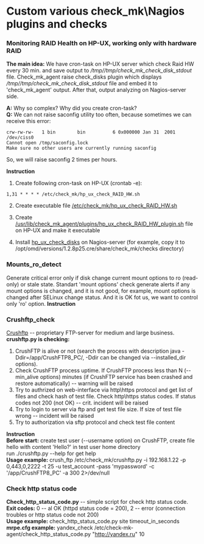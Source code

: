 # Custom various check_mk\Nagios plugins and checks

### Monitoring RAID Health on HP-UX, working only with hardware RAID

**The main idea:**
We have cron-task on HP-UX server which check Raid HW every 30 min. and save output to */tmp//tmp/check_mk_check_disk_stdout* file.
Check_mk_agent raise check_disks plugin which displays */tmp//tmp/check_mk_check_disk_stdout* file and embed it to 'check_mk_agent' output.
After that, output analyzing on Nagios-server side.

**A:** Why so complex? Why did you create cron-task?  
**Q:** We can not raise saconfig utility too often, because sometimes we can receive this error:
```Tue Oct  3 19:14:00 METDST 2017
crw-rw-rw-   1 bin        bin          6 0x000000 Jan 31  2001 /dev/ciss0
Cannot open /tmp/saconfig.lock
Make sure no other users are currently running saconfig
```

So, we will raise saconfig 2 times per hours.

**Instruction**
1) Create following cron-task on HP-UX (crontab -e):
```#raid monitoring
1,31 * * * * /etc/check_mk/hp_ux_check_RAID_HW.sh
```
2) Create executable file [/etc/check_mk/hp_ux_check_RAID_HW.sh](https://github.com/4815162342lost/check_mk_plugins_and_checks/blob/master/plugins/hp_ux_check_RAID_HW.sh)

3) Create [/usr/lib/check_mk_agent/plugins/hp_ux_check_RAID_HW_plugin.sh](https://github.com/4815162342lost/check_mk_plugins_and_checks/blob/master/plugins/hp_ux_check_RAID_HW_plugin.sh) file on HP-UX and make it executable

4) Install [hp_ux_check_disks](https://github.com/4815162342lost/check_mk_plugins_and_checks/blob/master/checks/hp_ux_check_disks) on Nagios-server (for example, copy it to /opt/omd/versions/1.2.8p25.cre/share/check_mk/checks directory)

### Mounts_ro_detect
Generate critical error only if disk change current mount options to ro (read-only) or stale state. Standart 'mount options' check generate alerts if any mount options is changed, and it is not good, for example, mount options is changed after SELinux change status. And it is OK fot us, we want to control only 'ro' option.
**Instruction**



### Crushftp_check
[Crushftp](http://www.crushftp.com/) -- proprietary  FTP-server for medium and large business.  
**crushftp.py is checking:**
1) CrushFTP is alive or not (search the process with description java -Ddir=/app/CrushFTP8_PC/, -Ddir can be changed via --installed_dir options).
2) Check CrushFTP process uptime. If CrushFTP process less than N (--min_alive options) minutes (if CrushFTP service has been crashed and restore automatically) -- warning will be raised 
3) Try to authrized on web-interface via http\https protocol and get list of files and check hash of test file. Check http\https status codes. If status codes not 200 (not OK) -- crit. incident will be raised
4) Try to login to server via ftp and get test file size. If size of test file wrong -- incident will be raised
5) Try to authorization via sftp protocol and check test file content  

**Instruction**  
**Before start:**  create test user (--username option) on CrushFTP, create file hello with content 'Hello?' in test user home directory  
run ./crushftp.py --help for get help  
**Usage example:**  crush_ftp /etc/check_mk/crushftp.py  -i 192.168.1.22 -p 0,443,0,2222 -t 25 -u test_account -pass 'mypassword' -c '/app/CrushFTP8_PC' -a 300  2>/dev/null  

### Check http status code
**Check_http_status_code.py** -- simple script for check http status code.  
**Exit codes:**  0 -- al OK (httpd status code = 200), 2 -- error (connection troubles or http status code not 200)  
**Usage example:**  check_http_status_code.py site timeout_in_seconds  
**mrpe.cfg example:** yandex_check /etc/check-mk-agent/check_http_status_code.py "http://yandex.ru" 10  
